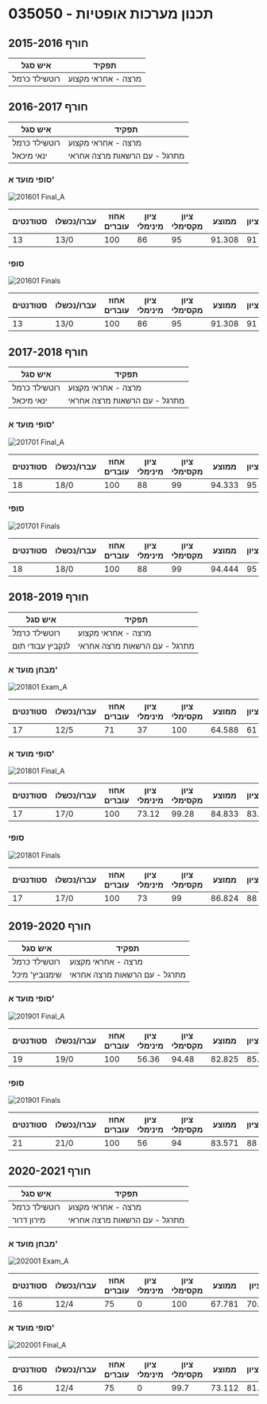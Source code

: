 # 035050 - תכנון מערכות אופטיות

## חורף 2015-2016

| איש סגל | תפקיד |
| ---- | ---- |
| רוטשילד כרמל | מרצה - אחראי מקצוע |

## חורף 2016-2017

| איש סגל | תפקיד |
| ---- | ---- |
| רוטשילד כרמל | מרצה - אחראי מקצוע |
| ינאי מיכאל | מתרגל - עם הרשאות מרצה אחראי |

### סופי מועד א'

![201601 Final_A](201601/Final_A.png)

| סטודנטים | עברו/נכשלו | אחוז עוברים | ציון מינימלי | ציון מקסימלי | ממוצע | חציון |
| ---- | ---- | ---- | ---- | ---- | ---- | ---- |
| 13 | 13/0 | 100 | 86 | 95 | 91.308 | 91 |

### סופי

![201601 Finals](201601/Finals.png)

| סטודנטים | עברו/נכשלו | אחוז עוברים | ציון מינימלי | ציון מקסימלי | ממוצע | חציון |
| ---- | ---- | ---- | ---- | ---- | ---- | ---- |
| 13 | 13/0 | 100 | 86 | 95 | 91.308 | 91 |

## חורף 2017-2018

| איש סגל | תפקיד |
| ---- | ---- |
| רוטשילד כרמל | מרצה - אחראי מקצוע |
| ינאי מיכאל | מתרגל - עם הרשאות מרצה אחראי |

### סופי מועד א'

![201701 Final_A](201701/Final_A.png)

| סטודנטים | עברו/נכשלו | אחוז עוברים | ציון מינימלי | ציון מקסימלי | ממוצע | חציון |
| ---- | ---- | ---- | ---- | ---- | ---- | ---- |
| 18 | 18/0 | 100 | 88 | 99 | 94.333 | 95 |

### סופי

![201701 Finals](201701/Finals.png)

| סטודנטים | עברו/נכשלו | אחוז עוברים | ציון מינימלי | ציון מקסימלי | ממוצע | חציון |
| ---- | ---- | ---- | ---- | ---- | ---- | ---- |
| 18 | 18/0 | 100 | 88 | 99 | 94.444 | 95 |

## חורף 2018-2019

| איש סגל | תפקיד |
| ---- | ---- |
| רוטשילד כרמל | מרצה - אחראי מקצוע |
| לנקביץ עבודי תום | מתרגל - עם הרשאות מרצה אחראי |

### מבחן מועד א'

![201801 Exam_A](201801/Exam_A.png)

| סטודנטים | עברו/נכשלו | אחוז עוברים | ציון מינימלי | ציון מקסימלי | ממוצע | חציון |
| ---- | ---- | ---- | ---- | ---- | ---- | ---- |
| 17 | 12/5 | 71 | 37 | 100 | 64.588 | 61 |

### סופי מועד א'

![201801 Final_A](201801/Final_A.png)

| סטודנטים | עברו/נכשלו | אחוז עוברים | ציון מינימלי | ציון מקסימלי | ממוצע | חציון |
| ---- | ---- | ---- | ---- | ---- | ---- | ---- |
| 17 | 17/0 | 100 | 73.12 | 99.28 | 84.833 | 83.6 |

### סופי

![201801 Finals](201801/Finals.png)

| סטודנטים | עברו/נכשלו | אחוז עוברים | ציון מינימלי | ציון מקסימלי | ממוצע | חציון |
| ---- | ---- | ---- | ---- | ---- | ---- | ---- |
| 17 | 17/0 | 100 | 73 | 99 | 86.824 | 88 |

## חורף 2019-2020

| איש סגל | תפקיד |
| ---- | ---- |
| רוטשילד כרמל | מרצה - אחראי מקצוע |
| שימנוביץ' מיכל | מתרגל - עם הרשאות מרצה אחראי |

### סופי מועד א'

![201901 Final_A](201901/Final_A.png)

| סטודנטים | עברו/נכשלו | אחוז עוברים | ציון מינימלי | ציון מקסימלי | ממוצע | חציון |
| ---- | ---- | ---- | ---- | ---- | ---- | ---- |
| 19 | 19/0 | 100 | 56.36 | 94.48 | 82.825 | 85.2 |

### סופי

![201901 Finals](201901/Finals.png)

| סטודנטים | עברו/נכשלו | אחוז עוברים | ציון מינימלי | ציון מקסימלי | ממוצע | חציון |
| ---- | ---- | ---- | ---- | ---- | ---- | ---- |
| 21 | 21/0 | 100 | 56 | 94 | 83.571 | 88 |

## חורף 2020-2021

| איש סגל | תפקיד |
| ---- | ---- |
| רוטשילד כרמל | מרצה - אחראי מקצוע |
| מירון דרור | מתרגל - עם הרשאות מרצה אחראי |

### מבחן מועד א'

![202001 Exam_A](202001/Exam_A.png)

| סטודנטים | עברו/נכשלו | אחוז עוברים | ציון מינימלי | ציון מקסימלי | ממוצע | חציון |
| ---- | ---- | ---- | ---- | ---- | ---- | ---- |
| 16 | 12/4 | 75 | 0 | 100 | 67.781 | 70.75 |

### סופי מועד א'

![202001 Final_A](202001/Final_A.png)

| סטודנטים | עברו/נכשלו | אחוז עוברים | ציון מינימלי | ציון מקסימלי | ממוצע | חציון |
| ---- | ---- | ---- | ---- | ---- | ---- | ---- |
| 16 | 12/4 | 75 | 0 | 99.7 | 73.112 | 81.6 |

